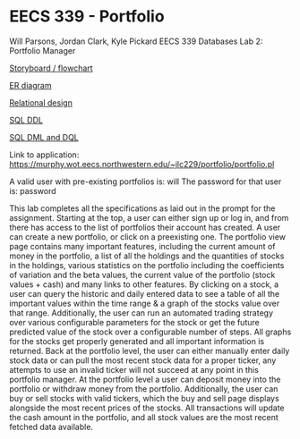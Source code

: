 # EECS 339 - Portfolio

Will Parsons, Jordan Clark, Kyle Pickard
EECS 339 Databases Lab 2: Portfolio Manager

[Storyboard / flowchart](FlowchartPortfolio.pdf) 

[ER diagram](ER.pdf)

[Relational design](Relational%20Diagram%20&%20All%20SQL%20Queries.pdf)

[SQL DDL](SQL%20DDL.pdf)

[SQL DML and DQL](SQL%20DML.pdf)

Link to application: https://murphy.wot.eecs.northwestern.edu/~jlc229/portfolio/portfolio.pl

A valid user with pre-existing portfolios is: will
The password for that user is: password

This lab completes all the specifications as laid out in the prompt for the assignment. Starting at the top, a user can either sign up or log in, and from there has access to the list of portfolios their account has created. A user can create a new portfolio, or click on a preexisting one. The portfolio view page contains many important features, including the current amount of money in the portfolio, a list of all the holdings and the quantities of stocks in the holdings, various statistics on the portfolio including the coefficients of variation and the beta values, the current value of the portfolio (stock values + cash) and many links to other features. By clicking on a stock, a user can query the historic and daily entered data to see a table of all the important values within the time range & a graph of the stocks value over that range. Additionally, the user can run an automated trading strategy over various configurable parameters for the stock or get the future predicted value of the stock over a configurable number of steps. All graphs for the stocks get properly generated and all important information is returned. Back at the portfolio level, the user can either manually enter daily stock data or can pull the most recent stock data for a proper ticker, any attempts to use an invalid ticker will not succeed at any point in this portfolio manager. At the portfolio level a user can deposit money into the portfolio or withdraw money from the portfolio. Additionally, the user can buy or sell stocks with valid tickers, which the buy and sell page displays alongside the most recent prices of the stocks. All transactions will update the cash amount in the portfolio, and all stock values are the most recent fetched data available.
